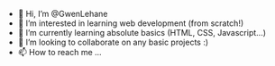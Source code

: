 - 👋 Hi, I’m @GwenLehane
- 👀 I’m interested in learning web development (from scratch!)
- 🌱 I’m currently learning absolute basics (HTML, CSS, Javascript...)
- 💞️ I’m looking to collaborate on any basic projects :)
- 📫 How to reach me ...

<!---
GwenLehane/GwenLehane is a ✨ special ✨ repository because its `README.md` (this file) appears on your GitHub profile.
You can click the Preview link to take a look at your changes.
--->
